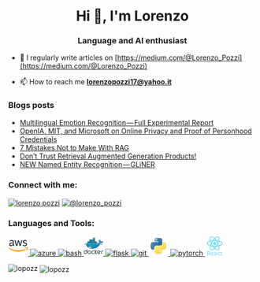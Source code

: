 <h1 align="center">Hi 👋, I'm Lorenzo</h1>
<h3 align="center">Language and AI enthusiast</h3>

- 📝 I regularly write articles on [https://medium.com/@Lorenzo_Pozzi](https://medium.com/@Lorenzo_Pozzi)

- 📫 How to reach me **lorenzopozzi17@yahoo.it**

### Blogs posts
<!-- BLOG-POST-LIST:START -->
- [Multilingual Emotion Recognition — Full Experimental Report](https://pub.towardsai.net/multilingual-emotion-recognition-full-experimental-report-d4d1d8e77a87?source=rss-78967275bd62------2)
- [OpenIA, MIT, and Microsoft on Online Privacy and Proof of Personhood Credentials](https://pub.towardsai.net/openia-mit-microsoft-and-more-on-online-proof-of-personhood-credentials-5a34f7b26a37?source=rss-78967275bd62------2)
- [7 Mistakes Not to Make With RAG](https://medium.com/@lopoz/improve-rag-systems-learning-from-mistakes-60f63d779dc2?source=rss-78967275bd62------2)
- [Don’t Trust Retrieval Augmented Generation Products!](https://medium.com/@lopoz/dont-trust-retrieval-augmented-generation-products-8e738a7e4b6b?source=rss-78967275bd62------2)
- [NEW Named Entity Recognition — GLiNER](https://medium.com/@lopoz/new-named-entity-recognition-gliner-27d4284cc268?source=rss-78967275bd62------2)
<!-- BLOG-POST-LIST:END -->

<h3 align="left">Connect with me:</h3>
<p align="left">
<a href="https://linkedin.com/in/lorenzo pozzi" target="blank"><img align="center" src="https://raw.githubusercontent.com/rahuldkjain/github-profile-readme-generator/master/src/images/icons/Social/linked-in-alt.svg" alt="lorenzo pozzi" height="30" width="40" /></a>
<a href="https://medium.com/@lorenzo_pozzi" target="blank"><img align="center" src="https://raw.githubusercontent.com/rahuldkjain/github-profile-readme-generator/master/src/images/icons/Social/medium.svg" alt="@lorenzo_pozzi" height="30" width="40" /></a>
</p>

<h3 align="left">Languages and Tools:</h3>
<p align="left"> <a href="https://aws.amazon.com" target="_blank" rel="noreferrer"> <img src="https://raw.githubusercontent.com/devicons/devicon/master/icons/amazonwebservices/amazonwebservices-original-wordmark.svg" alt="aws" width="40" height="40"/> </a> <a href="https://azure.microsoft.com/en-in/" target="_blank" rel="noreferrer"> <img src="https://www.vectorlogo.zone/logos/microsoft_azure/microsoft_azure-icon.svg" alt="azure" width="40" height="40"/> </a> <a href="https://www.gnu.org/software/bash/" target="_blank" rel="noreferrer"> <img src="https://www.vectorlogo.zone/logos/gnu_bash/gnu_bash-icon.svg" alt="bash" width="40" height="40"/> </a> <a href="https://www.docker.com/" target="_blank" rel="noreferrer"> <img src="https://raw.githubusercontent.com/devicons/devicon/master/icons/docker/docker-original-wordmark.svg" alt="docker" width="40" height="40"/> </a> <a href="https://flask.palletsprojects.com/" target="_blank" rel="noreferrer"> <img src="https://www.vectorlogo.zone/logos/pocoo_flask/pocoo_flask-icon.svg" alt="flask" width="40" height="40"/> </a> <a href="https://git-scm.com/" target="_blank" rel="noreferrer"> <img src="https://www.vectorlogo.zone/logos/git-scm/git-scm-icon.svg" alt="git" width="40" height="40"/> </a> <a href="https://www.python.org" target="_blank" rel="noreferrer"> <img src="https://raw.githubusercontent.com/devicons/devicon/master/icons/python/python-original.svg" alt="python" width="40" height="40"/> </a> <a href="https://pytorch.org/" target="_blank" rel="noreferrer"> <img src="https://www.vectorlogo.zone/logos/pytorch/pytorch-icon.svg" alt="pytorch" width="40" height="40"/> </a> <a href="https://reactjs.org/" target="_blank" rel="noreferrer"> <img src="https://raw.githubusercontent.com/devicons/devicon/master/icons/react/react-original-wordmark.svg" alt="react" width="40" height="40"/> </a> </p>

<p><img align="left" src="https://github-readme-stats.vercel.app/api/top-langs?username=lopozz&show_icons=true&locale=en&layout=compact" alt="lopozz" /></p>

<p>&nbsp;<img align="center" src="https://github-readme-stats.vercel.app/api?username=lopozz&show_icons=true&locale=en" alt="lopozz" /></p>
